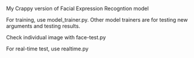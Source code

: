 My Crappy version of Facial Expression Recogntion model

For training, use model_trainer.py. Other model trainers are for testing new arguments and testing results.

Check individual image with face-test.py

For real-time test, use realtime.py
